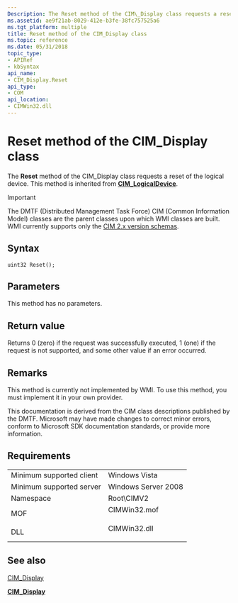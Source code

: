 ```yaml
---
Description: The Reset method of the CIM\_Display class requests a reset of the logical device.
ms.assetid: ae9f21ab-8029-412e-b3fe-38fc757525a6
ms.tgt_platform: multiple
title: Reset method of the CIM_Display class
ms.topic: reference
ms.date: 05/31/2018
topic_type: 
- APIRef
- kbSyntax
api_name: 
- CIM_Display.Reset
api_type: 
- COM
api_location: 
- CIMWin32.dll
---
```


# Reset method of the CIM\_Display class

The **Reset** method of the CIM\_Display class requests a reset of the logical device. This method is inherited from [**CIM\_LogicalDevice**](cim-logicaldevice.md).

> [!IMPORTANT]
> The DMTF (Distributed Management Task Force) CIM (Common Information Model) classes are the parent classes upon which WMI classes are built. WMI currently supports only the [CIM 2.x version schemas](https://dmtf.org/standards/cim/schemas).

 

## Syntax


```mof
uint32 Reset();
```



## Parameters

This method has no parameters.

## Return value

Returns 0 (zero) if the request was successfully executed, 1 (one) if the request is not supported, and some other value if an error occurred.

## Remarks

This method is currently not implemented by WMI. To use this method, you must implement it in your own provider.

This documentation is derived from the CIM class descriptions published by the DMTF. Microsoft may have made changes to correct minor errors, conform to Microsoft SDK documentation standards, or provide more information.

## Requirements



|                                     |                                                                                         |
|-------------------------------------|-----------------------------------------------------------------------------------------|
| Minimum supported client<br/> | Windows Vista<br/>                                                                |
| Minimum supported server<br/> | Windows Server 2008<br/>                                                          |
| Namespace<br/>                | Root\\CIMV2<br/>                                                                  |
| MOF<br/>                      | <dl> <dt>CIMWin32.mof</dt> </dl> |
| DLL<br/>                      | <dl> <dt>CIMWin32.dll</dt> </dl> |



## See also

<dl> <dt>

[CIM\_Display](reset-method-in-class-cim-display.md)
</dt> <dt>

[**CIM\_Display**](cim-display.md)
</dt> </dl>

 

 




